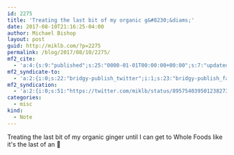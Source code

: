 ```yaml
---
id: 2275
title: 'Treating the last bit of my organic g&#8230;&diams;'
date: 2017-08-10T21:16:25-04:00
author: Michael Bishop
layout: post
guid: http://miklb.com/?p=2275
permalink: /blog/2017/08/10/2275/
mf2_cite:
  - 'a:4:{s:9:"published";s:25:"0000-01-01T00:00:00+00:00";s:7:"updated";s:25:"0000-01-01T00:00:00+00:00";s:8:"category";a:1:{i:0;s:0:"";}s:6:"author";a:0:{}}'
mf2_syndicate-to:
  - 'a:2:{i:0;s:22:"bridgy-publish_twitter";i:1;s:23:"bridgy-publish_facebook";}'
mf2_syndication:
  - 'a:2:{i:0;s:51:"https://twitter.com/miklb/status/895754039501238273";i:1;s:66:"https://www.facebook.com/10154408911669162/posts/10155865768609162";}'
categories:
  - misc
kind:
  - Note
---
```

Treating the last bit of my organic ginger until I can get to Whole Foods like it's the last of an 🎱